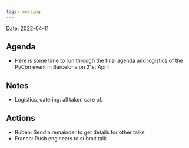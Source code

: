 ```yaml
---
tags: meeting
---
```


Date: 2022-04-11

## Agenda
- Here is some time to run through the final agenda and logistics of the PyCon event in Barcelona on 21st April

## Notes
- Logistics, catering: all taken care of.

## Actions
- Ruben: Send a remainder to get details for other talks
- Franco: Push engineers to submit talk